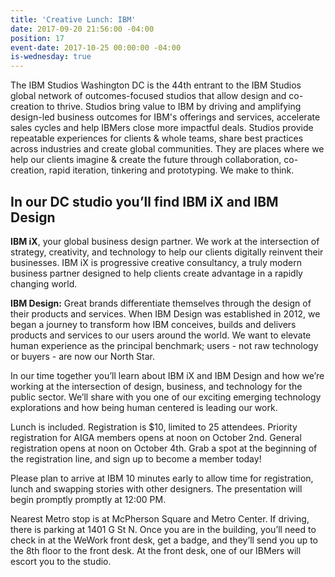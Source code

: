 ```yaml
---
title: 'Creative Lunch: IBM'
date: 2017-09-20 21:56:00 -04:00
position: 17
event-date: 2017-10-25 00:00:00 -04:00
is-wednesday: true
---
```


The IBM Studios Washington DC is the 44th entrant to the IBM Studios global network of outcomes-focused studios that allow design and co-creation to thrive. Studios bring value to IBM by driving and amplifying design-led business outcomes for IBM's offerings and services, accelerate sales cycles and help IBMers close more impactful deals.
Studios provide repeatable experiences for clients & whole teams, share best practices across industries and create global communities. They are places where we help our clients imagine & create the future through collaboration, co-creation, rapid iteration, tinkering and prototyping. We make to think.
 
## In our DC studio you’ll find IBM iX and IBM Design
 
**IBM iX**, your global business design partner. We work at the intersection of strategy, creativity, and technology to help our clients digitally reinvent their businesses. IBM iX is progressive creative consultancy, a truly modern business partner designed to help clients create advantage in a rapidly changing world.  
 
**IBM Design:**
Great brands differentiate themselves through the design of their products and services. When IBM Design was established in 2012, we began a journey to transform how IBM conceives, builds and delivers products and services to our users around the world. We want to elevate human experience as the principal benchmark; users - not raw technology or buyers - are now our North Star. 
 
In our time together you’ll learn about IBM iX and IBM Design and how we’re working at the intersection of design, business, and technology for the public sector. We’ll share with you one of  our exciting emerging technology explorations and how being human centered is leading our work.  
 
Lunch is included. Registration is $10, limited to 25 attendees. Priority registration for AIGA members opens at noon on October 2nd. General registration opens at noon on October 4th. Grab a spot at the beginning of the registration line, and sign up to become a member today!
 
Please plan to arrive at IBM 10 minutes early to allow time for registration, lunch and swapping stories with other designers. The presentation will begin promptly promptly at 12:00 PM.
 
Nearest Metro stop is at McPherson Square and Metro Center. If driving, there is parking at 1401 G St N. Once you are in the building, you’ll need to check in at the WeWork front desk, get a badge, and they’ll send you up to the 8th floor to the front desk. At the front desk, one of our IBMers will escort you to the studio. 
